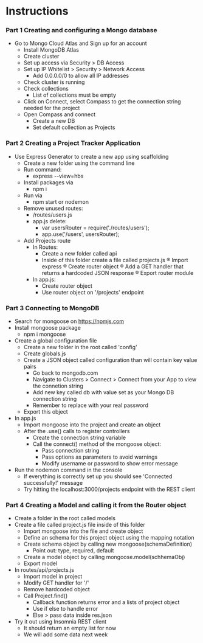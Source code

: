 # Instructions

### Part 1 Creating and configuring a Mongo database
- Go to Mongo Cloud Atlas and Sign up for an account
    - Install MongoDB Atlas
    - Create cluster
    - Set up access via Security > DB Access
    - Set up IP Whitelist > Security > Network Access
        - Add 0.0.0.0/0 to allow all IP addresses
    - Check cluster is running
    - Check collections
        - List of collections must be empty
    - Click on Connect, select Compass to get the connection string needed for the project
    - Open Compass and connect
        - Create a new DB
        - Set default collection as Projects

### Part 2 Creating a Project Tracker Application
- Use Express Generator to create a new app using scaffolding
    - Create a new folder using the command line
    - Run command:
        - express --view=hbs
    - Install packages via 
        - npm i
    - Run via 
        - npm start or nodemon
    - Remove unused routes:
        - /routes/users.js
        - app.js delete:
            - var usersRouter = require('./routes/users');
            - app.use('/users', usersRouter);
    - Add Projects route
        - In Routes:
            - Create a new folder called api
            - Inside of this folder create a file called projects.js
                ® Import express
                ® Create router object
                ® Add a GET handler that returns a hardcoded JSON response
                ® Export router module
        - In app.js:
            - Create router object
            - Use router object on '/projects' endpoint
            
### Part 3 Connecting to MongoDB
- Search for mongoose on https://npmjs.com
- Install mongoose package
    - npm i mongoose
- Create a global configuration file
    - Create a new folder in the root called 'config'
    - Create globals.js
    - Create a JSON object called configuration than will contain key value pairs
        - Go back to mongodb.com
        - Navigate to Clusters > Connect > Connect from your App to view the connetion string
        - Add new key called db with value set as your Mongo DB connection string
        - Remember to replace <password> with your real password
    - Export this object
- In app.js
    - Import mongoose into the project and create an object
    - After the .use() calls to register controllers
        - Create the connection string variable
        - Call the connect() method of the mongoose object:
            - Pass connection string
            - Pass options as parameters to avoid warnings
            - Modify username or password to show error message
- Run the nodemon command in the console
    - If everything is correctly set up you should see 'Connected successfully!' message
    - Try hitting the localhost:3000/projects endpoint with the REST client

### Part 4 Creating a Model and calling it from the Router object
- Create a folder in the root called models
- Create a file called project.js file inside of this folder
    - Import mongoose into the  file and create object
    - Define an schema for this project object using the mapping notation
    - Create schema object by calling new mongoose(schemaDefinition)
        - Point out: type, required, default
    - Create a model object by calling mongoose.model(schhemaObj)
    - Export model
- In routes/api/projects.js
    - Import model in project
    - Modify GET handler for '/'
    - Remove hardcoded object
    - Call Project.find()
        - Callback function returns error and a lists of project object
        - Use if else to handle error
        - Else > pass data inside res.json
- Try it out using Insomnia REST client
    - It should return an empty list for now
    - We will add some data next week